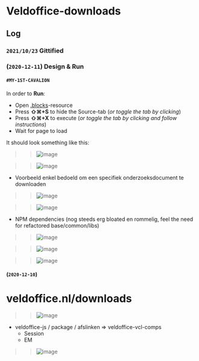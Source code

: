 # Veldoffice-downloads

## Log

### `2021/10/23` Gittified



### (`2020-12-11`) Design & Run

#### `#MY-1ST-CAVALION`

In order to **Run**: 

* Open [.blocks](./:)-resource
* Press **⇧⌘+S** to hide the Source-tab (_or toggle the tab by clicking_)
* Press **⇧⌘+X** to execute (_or toggle the tab by clicking and follow instructions_)
* Wait for page to load

It should look something like this:

>> ![image](https://user-images.githubusercontent.com/686773/101956096-a3a41380-3bc4-11eb-8dcd-4391bd4570b6.png?2x)

>> ![image](https://user-images.githubusercontent.com/686773/101956071-97b85180-3bc4-11eb-8a03-30dc7d999922.png?2x)

* Voorbeeld enkel bedoeld om een specifiek onderzoeksdocument te downloaden

>> ![image](https://user-images.githubusercontent.com/686773/101955555-a6eacf80-3bc3-11eb-9bb1-f177a4cffcd0.png?2x)


>> ![image](https://user-images.githubusercontent.com/686773/101955745-f92bf080-3bc3-11eb-967f-2c98b1949060.png?2x)

* NPM dependencies (nog steeds erg bloated en rommelig, feel the need for refactored base/common/libs)

>> ![image](https://user-images.githubusercontent.com/686773/101955707-e9141100-3bc3-11eb-806a-d5815dc3ecc4.png?2x)

>> ![image](https://user-images.githubusercontent.com/686773/101955646-d4d01400-3bc3-11eb-99b8-8d44eb26e98a.png?2x)

>> ![image](https://user-images.githubusercontent.com/686773/101955610-c2ee7100-3bc3-11eb-989b-e8aaf53d948c.png?2x)

#### (`2020-12-10`)
# veldoffice.nl/downloads

>> ![image](https://user-images.githubusercontent.com/686773/101846355-5d907680-3b16-11eb-880b-ed5c7865be20.png?2x)

* veldoffice-js / package / afslinken => veldoffice-vcl-comps
	* Session
	* EM

>> ![image](https://user-images.githubusercontent.com/686773/101814315-98c58200-3ae3-11eb-8e66-3554633b1bcf.png?2x)
